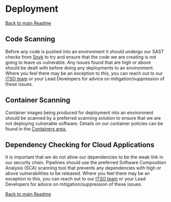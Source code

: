 # Deployment

[Back to main Readme](README.md)

## Code Scanning

Before any code is pushed into an environment it should undergo our SAST checks from [Snyk](https://app.snyk.io/login) to try and ensure that the code we are creating is not going to leave us vulnerable. Any issues found that are high or above should be dealt with before doing any deployments to an environment. Where you feel there may be an exception to this, you can reach out to our [ITSO team](mailto:ukho-itso@ukho.gov.uk) or your Lead Developers for advice on mitigation/suppression of these issues.

## Container Scanning

Container images being produced for deployment into an environment should be scanned by a preferred scanning solution to ensure that we are not deploying vulnerable software. Details on our container policies can be found in the [Containers area.](/software-engineering-policies/Containers/)

## Dependency Checking for Cloud Applications

It is important that we do not allow our dependencies to be the weak link in our security chain. Pipelines should use the preferred Software Composition Analysis (SCA) scanning tool that prevents any dependencies with high or above vulnerabilities to be released. Where you feel there may be an exception to this, you can reach out to our [ITSO team](mailto:ukho-itso@ukho.gov.uk) or your Lead Developers for advice on mitigation/suppression of these issues.

[Back to main Readme](README.md)
